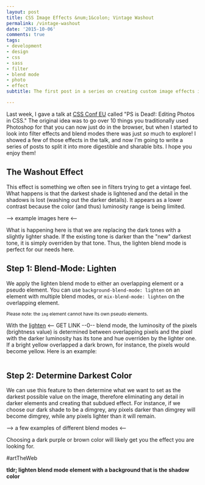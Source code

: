 ```yaml
---
layout: post
title: CSS Image Effects &num;1&colon; Vintage Washout
permalink: /vintage-washout
date: '2015-10-06'
comments: true
tags:
- development
- design
- css
- sass
- filter
- blend mode
- photo
- effect
subtitle: The first post in a series on creating custom image effects in CSS. We'll take a look at the vintage washout effect.

---
```


Last week, I gave a talk at [CSS Conf EU](http://2015.cssconfeu.com) called "PS is Dead!: Editing Photos in CSS." The original idea was to go over 10 things you traditionally used Photoshop for that you can now just do in the browser, but when I started to look into filter effects and blend modes there was just *so* much to explore! I showed a few of those effects in the talk, and now I'm going to write a series of posts to split it into more digestible and sharable bits. I hope you enjoy them!

## The Washout Effect

This effect is something we often see in filters trying to get a vintage feel. What happens is that the darkest shade is lightened and the detail in the shadows is lost (washing out the darker details). It appears as a lower contrast because the color (and thus) luminosity range is being limited.

--> example images here <--

What is happening here is that we are replacing the dark tones with a slightly lighter shade. If the existing tone is darker than the "new" darkest tone, it is simply overriden by that tone. Thus, the lighten blend mode is perfect for our needs here.

## Step 1: Blend-Mode: Lighten

We apply the lighten blend mode to either an overlapping element or a pseudo element. You can use `background-blend-mode: lighten` on an element with multiple blend modes, or `mix-blend-mode: lighten` on the overlapping element.

<small>Please note: the <code>img</code> element cannot have its own pseudo elements.</small>

With the [lighten]() <-- GET LINK --0-- blend mode, the luminosity of the pixels (brightness value) is determined between overlapping pixels and the pixel with the darker luminosity has its tone and hue overriden by the lighter one. If a bright yellow overlapped a dark brown, for instance, the pixels would become yellow. Here is an example:

<img src="../images/posts/blend-modes/lighten-ex.png" alt="">

## Step 2: Determine Darkest Color

We can use this feature to then determine what we want to set as the darkest possible value on the image, therefore eliminating any detail in darker elements and creating that subdued effect. For instance, if we choose our dark shade to be a dimgrey, any pixels darker than dimgrey will become dimgrey, while any pixels lighter than it will remain.

--> a few examples of different blend modes <--

Choosing a dark purple or brown color will likely get you the effect you are looking for.

&num;artTheWeb

**tldr; lighten blend mode element with a background that is the shadow color**